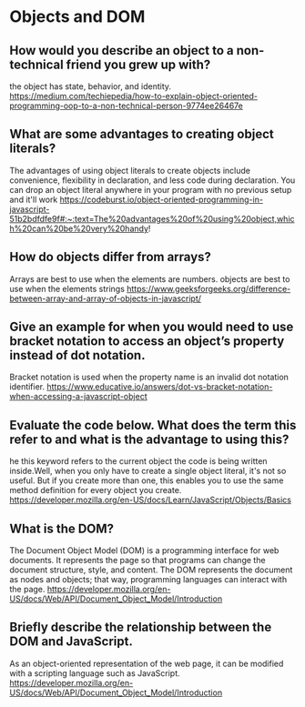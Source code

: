 # Objects and DOM

## How would you describe an object to a non-technical friend you grew up with?

 the object has state, behavior, and identity. 
 https://medium.com/techiepedia/how-to-explain-object-oriented-programming-oop-to-a-non-technical-person-9774ee26467e

## What are some advantages to creating object literals?

The advantages of using object literals to create objects include convenience, flexibility in declaration, and less code during declaration. You can drop an object literal anywhere in your program with no previous setup and it'll work
https://codeburst.io/object-oriented-programming-in-javascript-51b2bdfdfe9f#:~:text=The%20advantages%20of%20using%20object,which%20can%20be%20very%20handy!

## How do objects differ from arrays?

Arrays are best to use when the elements are numbers. objects are best to use when the elements strings 
https://www.geeksforgeeks.org/difference-between-array-and-array-of-objects-in-javascript/

## Give an example for when you would need to use bracket notation to access an object’s property instead of dot notation.

Bracket notation is used when the property name is an invalid dot notation identifier.
https://www.educative.io/answers/dot-vs-bracket-notation-when-accessing-a-javascript-object

## Evaluate the code below. What does the term this refer to and what is the advantage to using this?

he this keyword refers to the current object the code is being written inside.Well, when you only have to create a single object literal, it's not so useful. But if you create more than one, this enables you to use the same method definition for every object you create.
https://developer.mozilla.org/en-US/docs/Learn/JavaScript/Objects/Basics

## What is the DOM?

The Document Object Model (DOM) is a programming interface for web documents. It represents the page so that programs can change the document structure, style, and content. The DOM represents the document as nodes and objects; that way, programming languages can interact with the page.
https://developer.mozilla.org/en-US/docs/Web/API/Document_Object_Model/Introduction

## Briefly describe the relationship between the DOM and JavaScript.

As an object-oriented representation of the web page, it can be modified with a scripting language such as JavaScript.
https://developer.mozilla.org/en-US/docs/Web/API/Document_Object_Model/Introduction

